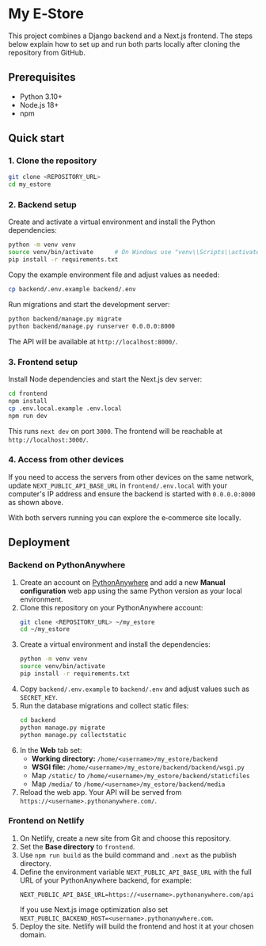 # My E‑Store

This project combines a Django backend and a Next.js frontend. The steps below
explain how to set up and run both parts locally after cloning the repository
from GitHub.

## Prerequisites
- Python 3.10+
- Node.js 18+
- npm

## Quick start

### 1. Clone the repository
```bash
git clone <REPOSITORY_URL>
cd my_estore
```

### 2. Backend setup
Create and activate a virtual environment and install the Python dependencies:
```bash
python -m venv venv
source venv/bin/activate      # On Windows use "venv\\Scripts\\activate"
pip install -r requirements.txt
```

Copy the example environment file and adjust values as needed:
```bash
cp backend/.env.example backend/.env
```
Run migrations and start the development server:
```bash
python backend/manage.py migrate
python backend/manage.py runserver 0.0.0.0:8000
```
The API will be available at `http://localhost:8000/`.

### 3. Frontend setup
Install Node dependencies and start the Next.js dev server:
```bash
cd frontend
npm install
cp .env.local.example .env.local
npm run dev
```
This runs `next dev` on port `3000`. The frontend will be reachable at
`http://localhost:3000/`.

### 4. Access from other devices
If you need to access the servers from other devices on the same network,
update `NEXT_PUBLIC_API_BASE_URL` in `frontend/.env.local` with your computer's
IP address and ensure the backend is started with `0.0.0.0:8000` as shown above.

With both servers running you can explore the e‑commerce site locally.

## Deployment

### Backend on PythonAnywhere
1. Create an account on [PythonAnywhere](https://www.pythonanywhere.com/) and add a new **Manual configuration** web app using the same Python version as your local environment.
2. Clone this repository on your PythonAnywhere account:
   ```bash
   git clone <REPOSITORY_URL> ~/my_estore
   cd ~/my_estore
   ```
3. Create a virtual environment and install the dependencies:
   ```bash
   python -m venv venv
   source venv/bin/activate
   pip install -r requirements.txt
   ```
4. Copy `backend/.env.example` to `backend/.env` and adjust values such as `SECRET_KEY`.
5. Run the database migrations and collect static files:
   ```bash
   cd backend
   python manage.py migrate
   python manage.py collectstatic
   ```
6. In the **Web** tab set:
   - **Working directory:** `/home/<username>/my_estore/backend`
   - **WSGI file:** `/home/<username>/my_estore/backend/backend/wsgi.py`
   - Map `/static/` to `/home/<username>/my_estore/backend/staticfiles`
   - Map `/media/` to `/home/<username>/my_estore/backend/media`
7. Reload the web app. Your API will be served from `https://<username>.pythonanywhere.com/`.

### Frontend on Netlify
1. On Netlify, create a new site from Git and choose this repository.
2. Set the **Base directory** to `frontend`.
3. Use `npm run build` as the build command and `.next` as the publish directory.
4. Define the environment variable `NEXT_PUBLIC_API_BASE_URL` with the full URL of your PythonAnywhere backend, for example:
   ```
   NEXT_PUBLIC_API_BASE_URL=https://<username>.pythonanywhere.com/api
   ```
   If you use Next.js image optimization also set `NEXT_PUBLIC_BACKEND_HOST=<username>.pythonanywhere.com`.
5. Deploy the site. Netlify will build the frontend and host it at your chosen domain.
